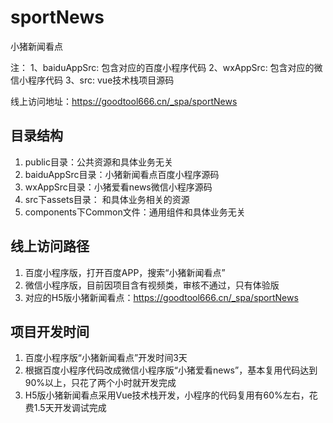 # sportNews
小猪新闻看点

注：
1、baiduAppSrc: 包含对应的百度小程序代码
2、wxAppSrc: 包含对应的微信小程序代码
3、src: vue技术栈项目源码

线上访问地址：https://goodtool666.cn/_spa/sportNews

## 目录结构
   1. public目录：公共资源和具体业务无关
   2. baiduAppSrc目录：小猪新闻看点百度小程序源码
   3. wxAppSrc目录：小猪爱看news微信小程序源码
   4. src下assets目录： 和具体业务相关的资源
   5. components下Common文件：通用组件和具体业务无关


## 线上访问路径
  1. 百度小程序版，打开百度APP，搜索“小猪新闻看点”
  2. 微信小程序版，目前因项目含有视频类，审核不通过，只有体验版
  3. 对应的H5版小猪新闻看点：https://goodtool666.cn/_spa/sportNews

## 项目开发时间
  1. 百度小程序版“小猪新闻看点”开发时间3天
  2. 根据百度小程序代码改成微信小程序版“小猪爱看news”，基本复用代码达到90%以上，只花了两个小时就开发完成
  3. H5版小猪新闻看点采用Vue技术栈开发，小程序的代码复用有60%左右，花费1.5天开发调试完成